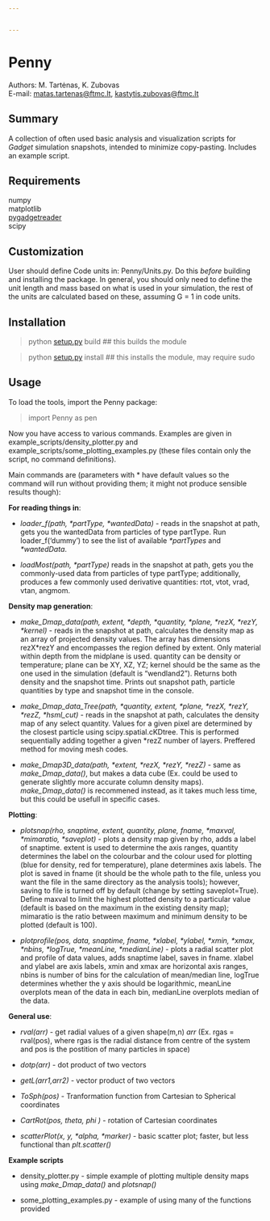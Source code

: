 ```yaml
---


---
```


<h1 id="penny">Penny</h1>
<p>Authors: M. Tartėnas, K. Zubovas<br>
E-mail: <a href="mailto:matas.tartenas@ftmc.lt">matas.tartenas@ftmc.lt</a>, <a href="mailto:kastytis.zubovas@ftmc.lt">kastytis.zubovas@ftmc.lt</a></p>
<h2 id="summary">Summary</h2>
<p>A collection of often used basic analysis and visualization scripts for <em>Gadget</em> simulation snapshots, intended to minimize copy-pasting. Includes an example script.</p>
<h2 id="requirements">Requirements</h2>
<p>numpy<br>
matplotlib<br>
<a href="https://github.com/jveitchmichaelis/pygadgetreader">pygadgetreader</a><br>
scipy</p>
<h2 id="customization">Customization</h2>
<p>User should define Code units in: Penny/Units.py. Do this <em>before</em> building and installing the package. In general, you should only need to define the unit length and mass based on what is used in your simulation, the rest of the units are calculated based on these, assuming G = 1 in code units.</p>
<h2 id="installation">Installation</h2>
<blockquote>
<p>python <a href="http://setup.py">setup.py</a> build     ## this builds the module</p>
</blockquote>
<blockquote>
<p>python <a href="http://setup.py">setup.py</a> install   ## this installs the module, may require sudo</p>
</blockquote>
<h2 id="usage">Usage</h2>
<p>To load the tools, import the Penny package:</p>
<blockquote>
<p>import Penny as pen</p>
</blockquote>
<p>Now you have access to various commands. Examples are given in example_scripts/density_plotter.py and example_scripts/some_plotting_examples.py (these files contain only the script, no command definitions).</p>
<p>Main commands are (parameters with * have default values so the command will run without providing them; it might not produce sensible results though):</p>
<p><strong>For reading things in</strong>:</p>
<ul>
<li>
<p><em>loader_f(path, *partType, *wantedData)</em> - reads in the snapshot at path, gets you the wantedData from particles of type partType. Run loader_f(‘dummy’) to see the list of available <em>*partTypes</em>  and  <em>*wantedData</em>.</p>
</li>
<li>
<p><em>loadMost(path, *partType)</em> reads in the snapshot at path, gets you the commonly-used data from particles of type partType; additionally, produces a few commonly used derivative quantities: rtot, vtot, vrad, vtan, angmom.</p>
</li>
</ul>
<p><strong>Density map generation</strong>:</p>
<ul>
<li>
<p><em>make_Dmap_data(path, extent, *depth, *quantity, *plane, *rezX, *rezY, *kernel)</em> - reads in the snapshot at path, calculates the density map as an array of projected density values. The array has dimensions rezX*rezY and encompasses the region defined by extent. Only material within depth from the midplane is used. quantity can be density or temperature; plane can be XY, XZ, YZ; kernel should be the same as the one used in the simulation (default is “wendland2”). Returns both density and the snapshot time. Prints out snapshot path, particle quantities by type and snapshot time in the console.</p>
</li>
<li>
<p><em>make_Dmap_data_Tree(path, *quantity, extent, *plane, *rezX, *rezY, *rezZ, *hsml_cut)</em> -  reads in the snapshot at path, calculates the density map of any select quantity. Values for a given pixel are determined by the closest particle using scipy.spatial.cKDtree. This is performed sequentially adding together a given *rezZ number of layers. Preffered method for moving mesh codes.</p>
</li>
<li>
<p><em>make_Dmap3D_data(path, *extent, *rezX, *rezY, *rezZ)</em> - same as <em>make_Dmap_data()</em>, but makes a data cube (Ex. could be used to generate slightly more accurate column density maps). <em>make_Dmap_data()</em> is recommened instead, as it takes much less time, but this could be usefull in specific cases.</p>
</li>
</ul>
<p><strong>Plotting</strong>:</p>
<ul>
<li>
<p><em>plotsnap(rho, snaptime, extent, quantity, plane, fname, *maxval, *mimaratio, *saveplot)</em> - plots a density map given by rho, adds a label of snaptime. extent is used to determine the axis ranges, quantity determines the label on the colourbar and the colour used for plotting (blue for density, red for temperature), plane determines axis labels. The plot is saved in fname (it should be the whole path to the file, unless you want the file in the same directory as the analysis tools); however, saving to file is turned off by default (change by setting saveplot=True). Define maxval to limit the highest plotted density to a particular value (default is based on the maximum in the existing density map); mimaratio is the ratio between maximum and minimum density to be plotted (default is 100).</p>
</li>
<li>
<p><em>plotprofile(pos, data, snaptime, fname, *xlabel, *ylabel, *xmin, *xmax, *nbins, *logTrue, *meanLine, *medianLine)</em> - plots a radial scatter plot and profile of data values, adds snaptime label, saves in fname. xlabel and ylabel are axis labels, xmin and xmax are horizontal axis ranges, nbins is number of bins for the calculation of mean/median line, logTrue determines whether the y axis should be logarithmic, meanLine overplots mean of the data in each bin, medianLine overplots median of the data.</p>
</li>
</ul>
<p><strong>General use</strong>:</p>
<ul>
<li>
<p><em>rval(arr)</em> - get radial values of a given shape(m,n) <em>arr</em> (Ex. rgas = rval(pos), where rgas is the radial distance from centre of the system and pos is the postition of many particles in space)</p>
</li>
<li>
<p><em>dotp(arr)</em> - dot product of two vectors</p>
</li>
<li>
<p><em>getL(arr1,arr2)</em> - vector product of two vectors</p>
</li>
<li>
<p><em>ToSph(pos)</em> - Tranformation function from Cartesian to Spherical coordinates</p>
</li>
<li>
<p><em>CartRot(pos, theta, phi )</em> - rotation of Cartesian coordinates</p>
</li>
<li>
<p><em>scatterPlot(x, y, *alpha, *marker)</em> - basic scatter plot; faster, but less functional than <em>plt.scatter()</em></p>
</li>
</ul>
<p><strong>Example scripts</strong></p>
<ul>
<li>
<p>density_plotter.py - simple example of plotting multiple density maps using <em>make_Dmap_data()</em> and <em>plotsnap()</em></p>
</li>
<li>
<p>some_plotting_examples.py - example of using many of the functions provided</p>
</li>
</ul>

